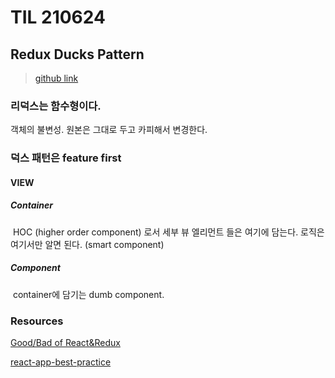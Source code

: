 # TIL 210624

## Redux Ducks Pattern

> [github link](https://github.com/PlatziDev/redux-duck)



### 리덕스는 함수형이다.

객체의 불변성. 원본은 그대로 두고 카피해서 변경한다.

### 덕스 패턴은 feature first

#### VIEW

##### Container

​	HOC (higher order component) 로서 세부 뷰 엘리먼트 들은 여기에 담는다. 로직은 여기서만 알면 된다. (smart component)

##### Component

​	container에 담기는 dumb component.

### Resources

[Good/Bad of React&Redux](https://medium.com/swlh/the-good-the-bad-of-react-redux-and-why-ducks-might-be-the-solution-1567d5bdc698)

[react-app-best-practice](https://github.com/codica2/react-app-best-practice/tree/master/src/views/pages)

